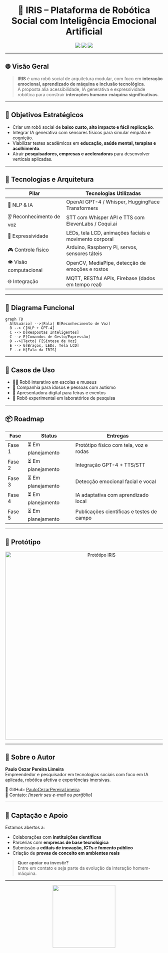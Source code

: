 
<h1 align="center">
  🤖 IRIS – Plataforma de Robótica Social com Inteligência Emocional Artificial
</h1>

<p align="center">
  <img src="https://img.shields.io/badge/IA%20Humanizada-%2300ffff?style=for-the-badge&logo=openai&logoColor=white" />
  <img src="https://img.shields.io/badge/Pesquisa%20Científica-%230099ff?style=for-the-badge&logo=academia&logoColor=white" />
  <img src="https://img.shields.io/badge/Rob%C3%B3tica%20Social-%23ff00ff?style=for-the-badge&logo=raspberrypi&logoColor=white" />
</p>

---

## 🌐 Visão Geral

> **IRIS** é uma robô social de arquitetura modular, com foco em **interação emocional, aprendizado de máquina e inclusão tecnológica**.  
> A proposta alia acessibilidade, IA generativa e expressividade robótica para construir **interações humano-máquina significativas**.

---

## 🎯 Objetivos Estratégicos

- Criar um robô social de **baixo custo, alto impacto e fácil replicação**.
- Integrar IA generativa com sensores físicos para simular empatia e cognição.
- Viabilizar testes acadêmicos em **educação, saúde mental, terapias e acolhimento**.
- Atrair **pesquisadores, empresas e aceleradoras** para desenvolver verticais aplicadas.

---

## 🧩 Tecnologias e Arquitetura

| Pilar | Tecnologias Utilizadas |
|-------|------------------------|
| 🧠 NLP & IA | OpenAI GPT-4 / Whisper, HuggingFace Transformers |
| 👂 Reconhecimento de voz | STT com Whisper API e TTS com ElevenLabs / Coqui.ai |
| 🤖 Expressividade | LEDs, tela LCD, animações faciais e movimento corporal |
| 🎮 Controle físico | Arduino, Raspberry Pi, servos, sensores táteis |
| 👁️ Visão computacional | OpenCV, MediaPipe, detecção de emoções e rostos |
| 🌐 Integração | MQTT, RESTful APIs, Firebase (dados em tempo real) |

---

## 🧠 Diagrama Funcional

```mermaid
graph TD
  A[Usuário] -->|Fala| B[Reconhecimento de Voz]
  B --> C[NLP + GPT-4]
  C --> D[Respostas Inteligentes]
  C --> E[Comandos de Gesto/Expressão]
  D -->|Texto| F[Síntese de Voz]
  E --> G[Braços, LEDs, Tela LCD]
  F --> H[Fala da IRIS]
```

---

## 🎯 Casos de Uso

- 👨‍🏫 Robô interativo em escolas e museus
- 👵 Companhia para idosos e pessoas com autismo
- 🎤 Apresentadora digital para feiras e eventos
- 🧪 Robô experimental em laboratórios de pesquisa

---

## 📦 Roadmap

| Fase | Status | Entregas |
|------|--------|----------|
| Fase 1 | ⏳ Em planejamento | Protótipo físico com tela, voz e rodas |
| Fase 2 | ⏳ Em planejamento | Integração GPT-4 + TTS/STT |
| Fase 3 | ⏳ Em planejamento | Detecção emocional facial e vocal |
| Fase 4 | ⏳ Em planejamento  | IA adaptativa com aprendizado local |
| Fase 5 | ⏳ Em planejamento | Publicações científicas e testes de campo |

---

## 📸 Protótipo

<p align="center">
  <img src="https://raw.githubusercontent.com/PauloCezarPereiraLimeira/IRIS/main/images/iris-prototype.png" width="600" alt="Protótipo IRIS" />
</p>

---

## 👤 Sobre o Autor

**Paulo Cezar Pereira Limeira**  
Empreendedor e pesquisador em tecnologias sociais com foco em IA aplicada, robótica afetiva e experiências imersivas.

🔗 GitHub: [PauloCezarPereiraLimeira](https://github.com/PauloCezarPereiraLimeira)  
📧 Contato: *[inserir seu e-mail ou portfólio]*

---

## 🤝 Captação e Apoio

Estamos abertos a:

- Colaborações com **instituições científicas**
- Parcerias com **empresas de base tecnológica**
- Submissão a **editais de inovação, ICTs e fomento público**
- Criação de **provas de conceito em ambientes reais**

> **Quer apoiar ou investir?**  
> Entre em contato e seja parte da evolução da interação homem-máquina.

---

<p align="center">
  <img src="https://media.giphy.com/media/SWoSkN6DxTszqIKEqv/giphy.gif" width="200" />
</p>

